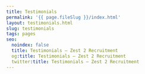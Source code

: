 ```yaml
---
title: Testimonials
permalink: '{{ page.fileSlug }}/index.html'
layout: testimonials.html
slug: testimonials
tags: pages
seo:
  noindex: false
  title: Testimonials – Zest 2 Recruitment
  og:title: Testimonials – Zest 2 Recruitment
  twitter:title: Testimonials – Zest 2 Recruitment
---
```



